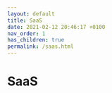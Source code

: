 ```yaml
---
layout: default
title: SaaS
date: 2021-02-12 20:46:17 +0100
nav_order: 1
has_children: true
permalink: /saas.html
---
```


# SaaS
